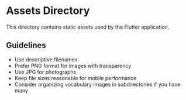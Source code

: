 # Assets Directory

This directory contains static assets used by the Flutter application.


## Guidelines

- Use descriptive filenames
- Prefer PNG format for images with transparency
- Use JPG for photographs
- Keep file sizes reasonable for mobile performance
- Consider organizing vocabulary images in subdirectories if you have many
